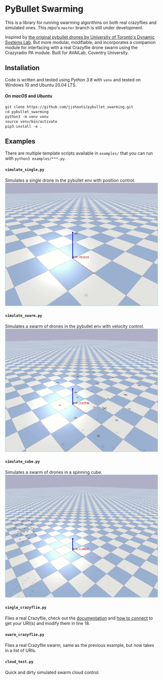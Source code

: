 # PyBullet Swarming

This is a library for running swarming algorithms on both real crazyflies and simulated ones.
This repo's `master` branch is still under development.

Inspired by [the original pybullet drones by University of Toronto's Dynamic Systems Lab](https://github.com/utiasDSL/gym-pybullet-drones). But more modular, modifiable, and incorporates a companion module for interfacing with a real Crazyflie drone swarm using the Crazyradio PA module. Built for AVAILab, Coventry University.

## Installation
Code is written and tested using _Python 3.8_ with `venv` and tested on Windows 10 and Ubuntu 20.04 LTS.

#### On _macOS_ and _Ubuntu_
```
git clone https://github.com/jjshoots/pybullet_swarming.git
cd pybullet_swarming
python3 -m venv venv
source venv/bin/activate
pip3 install -e .
```

## Examples
There are multiple template scripts available in `examples/` that you can run with `python3 examples/***.py`.

#### `simulate_single.py`
Simulates a single drone in the pybullet env with position control.
![simulate a single drone](/resource/simulate_single.gif)

#### `simulate_swarm.py`
Simulates a swarm of drones in the pybullet env with velocity control.
![simulate a swarm of drones](/resource/simulate_swarm.gif)

#### `simulate_cube.py`
Simulates a swarm of drones in a spinning cube.
![You spin me round right round](/resource/simulate_cube.gif)

#### `single_crazyflie.py`
Flies a real Crazyflie, check out the [documentation](https://www.bitcraze.io/documentation/tutorials/getting-started-with-crazyflie-2-x/) and [how to connect](https://www.bitcraze.io/documentation/tutorials/getting-started-with-crazyflie-2-x/#config-client) to get your URI(s) and modify them in line 18.

#### `swarm_crazyflie.py`
Flies a real Crazyflie swarm, same as the previous example, but now takes in a list of URIs.

#### `cloud_test.py`
Quick and dirty simulated swarm cloud control.
